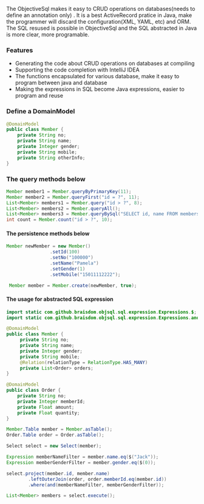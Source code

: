 The ObjectiveSql makes it easy to CRUD operations on databases(needs to define an  annotation only) . It is a best ActiveRecord pratice in Java, make the programmer will discard the configuration(XML, YAML, etc) and ORM. The SQL resused is possible in ObjectiveSql and the SQL abstracted in Java is more clear, more programable. 

### Features

- Generating the code about CRUD operations on databases at compiling
- Supporting the code completion with IntelliJ IDEA
- The functions encapsulated for various database, make it easy to program between java and database
- Making the expressions in SQL become Java expressions, easier to program and reuse

### Define a DomainModel

```java
@DomainModel
public class Member {
    private String no;
    private String name;
    private Integer gender;
    private String mobile;
    private String otherInfo;
}
```

### The query methods below

```java
Member member1 = Member.queryByPrimaryKey(11);
Member member2 = Member.queryFirst("id = ?", 11);
List<Member> members1 = Member.query("id > ?", 8);
List<Member> members2 = Member.queryAll();
List<Member> members3 = Member.queryBySql("SELECT id, name FROM members WHERE id < ?", 10);
int count = Member.count("id > ?", 10);
```

#### The persistence methods below

```java
Member newMember = new Member()
                .setId(100)
                .setNo("100000")
                .setName("Pamela")
                .setGender(1)
                .setMobile("15011112222");

 Member member = Member.create(newMember, true);
```

#### The usage for abstracted SQL expression

```java
import static com.github.braisdom.objsql.sql.expression.Expressions.$;
import static com.github.braisdom.objsql.sql.expression.Expressions.and;

@DomainModel
public class Member {
     private String no;
     private String name;
     private Integer gender;
     private String mobile;
     @Relation(relationType = RelationType.HAS_MANY)
     private List<Order> orders;
}

@DomainModel
public class Order {
    private String no;
    private Integer memberId;
    private Float amount;
    private Float quantity;
}

Member.Table member = Member.asTable();
Order.Table order = Order.asTable();

Select select = new Select(member);

Expression memberNameFilter = member.name.eq($("Jack"));
Expression memberGenderFilter = member.gender.eq($(0));

select.project(member.id, member.name)
        .leftOuterJoin(order, order.memberId.eq(member.id))
        .where(and(memberNameFilter, memberGenderFilter));

List<Member> members = select.execute();
```

